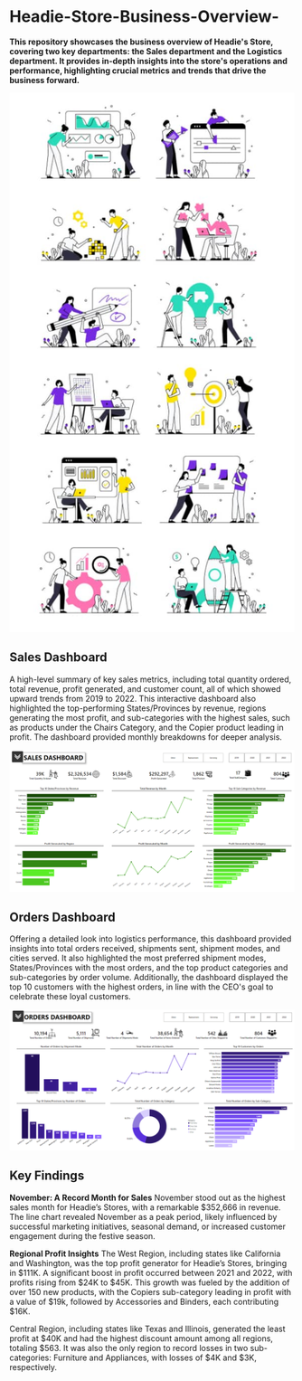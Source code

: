 # Headie-Store-Business-Overview-
**This repository showcases the business overview of Headie's Store, covering two key departments: the Sales department and the Logistics department. It provides in-depth insights into the store's operations and performance, highlighting crucial metrics and trends that drive the business forward.**

![Illustration](https://github.com/Herola007/Business-Overview-Power-BI/blob/main/Business_Overview_Illustration.jpg?raw=true)

## Sales Dashboard
A high-level summary of key sales metrics, including total quantity ordered, total revenue, profit generated, and customer count, all of which showed upward trends from 2019 to 2022. This interactive dashboard also highlighted the top-performing States/Provinces by revenue, regions generating the most profit, and sub-categories with the highest sales, such as products under the Chairs Category, and the Copier product leading in profit. The dashboard provided monthly breakdowns for deeper analysis.

![Sales_Dashboard](https://github.com/Herola007/Business-Overview-Power-BI/blob/main/Dashboard_Img/Sales_Dashboard.png?raw=true)

## Orders Dashboard
Offering a detailed look into logistics performance, this dashboard provided insights into total orders received, shipments sent, shipment modes, and cities served. It also highlighted the most preferred shipment modes, States/Provinces with the most orders, and the top product categories and sub-categories by order volume. Additionally, the dashboard displayed the top 10 customers with the highest orders, in line with the CEO's goal to celebrate these loyal customers.

![Orders_Dashboard](https://github.com/Herola007/Business-Overview-Power-BI/blob/main/Dashboard_Img/Orders_Dashboard.png?raw=true)

## Key Findings
**November: A Record Month for Sales**
November stood out as the highest sales month for Headie’s Stores, with a remarkable $352,666 in revenue. The line chart revealed November as a peak period, likely influenced by successful marketing initiatives, seasonal demand, or increased customer engagement during the festive season.

**Regional Profit Insights**
The West Region, including states like California and Washington, was the top profit generator for Headie’s Stores, bringing in $111K. A significant boost in profit occurred between 2021 and 2022, with profits rising from $24K to $45K. This growth was fueled by the addition of over 150 new products, with the Copiers sub-category leading in profit with a value of $19k, followed by Accessories and Binders, each contributing $16K.

Central Region, including states like Texas and Illinois, generated the least profit at $40K and had the highest discount amount among all regions, totaling $563. It was also the only region to record losses in two sub-categories: Furniture and Appliances, with losses of $4K and $3K, respectively.

